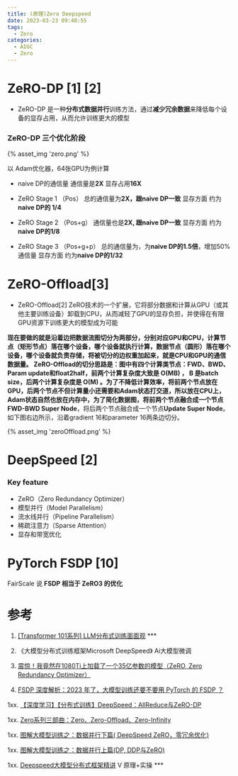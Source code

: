 ```yaml
---
title: (原理)Zero Deepspeed
date: 2023-03-23 09:48:55
tags:
  - Zero
categories: 
  - AIGC
  - Zero  
---
```


<p></p>
<!-- more -->


# ZeRO-DP [1] [2]
+ ZeRO-DP
  是一种**分布式数据并行**训练方法，通过**减少冗余数据**来降低每个设备的显存占用，从而允许训练更大的模型


### ZeRO-DP 三个优化阶段
{% asset_img 'zero.png' %}

以 Adam优化器，64张GPU为例计算

+ naive DP的通信量
通信量是**2X**
显存占用**16X**

+ ZeRO Stage 1 （Pos）
总的通信量为**2X，跟naive DP一致**
显存方面 约为**naive DP的 1/4**

+ ZeRO Stage 2 （Pos+g）
通信量也是**2X, 跟naive DP一致**
显存方面  约为**naive DP的1/8**

+ ZeRO Stage 3 （Pos+g+p）
总的通信量为，为**naive DP的1.5倍**，增加50%通信量
显存方面  约为**naive DP的1/32**

# ZeRO-Offload[3]
+ ZeRO-Offload[2]
ZeRO技术的一个扩展，它将部分数据和计算从GPU（或其他主要训练设备）卸载到CPU，从而减轻了GPU的显存负担，并使得在有限GPU资源下训练更大的模型成为可能


**现在要做的就是沿着边把数据流图切分为两部分，分别对应GPU和CPU，**计算节点（矩形节点）落在哪个设备，哪个设备就执行计算，数据节点（圆形）落在哪个设备，哪个设备就负责存储，将被切分的边权重加起来，就是CPU和GPU的通信数据量。
ZeRO-Offload的切分思路是：图中有四个计算类节点：**FWD、BWD、Param update和float2half**，前两个计算复杂度大致是 O(MB) ， B 是batch size，后两个计算复杂度是 O(M) 。为了不降低计算效率，**将前两个节点放在GPU，后两个节点不但计算量小还需要和Adam状态打交道，所以放在CPU上**，Adam状态自然也放在内存中，为了简化数据图，将前两个节点融合成一个节点**FWD-BWD Super Node**，将后两个节点融合成一个节点**Update Super Node**。如下图右边所示，沿着gradient 16和parameter 16两条边切分。

{% asset_img 'zeroOffload.png' %}


# DeepSpeed [2]
### Key feature
+  ZeRO（Zero Redundancy Optimizer）
+  模型并行（Model Parallelism）
+  流水线并行（Pipeline Parallelism）
+  稀疏注意力（Sparse Attention）
+  显存和带宽优化


# PyTorch FSDP [10]
FairScale 说 **FSDP 相当于 ZeRO3 的优化**


# 参考
1. [[Transformer 101系列] LLM分布式训练面面观](https://zhuanlan.zhihu.com/p/664604792) ***

2. 《大模型分布式训练框架Microsoft DeepSpeed》 Ai大模型微调

3. [震惊！我竟然在1080Ti上加载了一个35亿参数的模型（ZeRO, Zero Redundancy Optimizer）](https://blog.csdn.net/weixin_43336281/article/details/126475071)

10. [FSDP 深度解析：2023 年了，大模型训练还要不要用 PyTorch 的 FSDP ？](https://zhuanlan.zhihu.com/p/644133265)

1xx. [【深度学习】【分布式训练】DeepSpeed：AllReduce与ZeRO-DP](https://zhuanlan.zhihu.com/p/610587671)

1xx. [Zero系列三部曲：Zero、Zero-Offload、Zero-Infinity](https://blog.csdn.net/qq_18555105/article/details/130513812)

1xx. [图解大模型训练之：数据并行下篇( DeepSpeed ZeRO，零冗余优化)](https://zhuanlan.zhihu.com/p/618865052)

1xx. [图解大模型训练之：数据并行上篇(DP, DDP与ZeRO)](https://zhuanlan.zhihu.com/p/617133971)

1xx. [Deepspeed大模型分布式框架精讲](https://www.bilibili.com/video/BV1mc411y7jW/)  V 原理+实操    *** 
